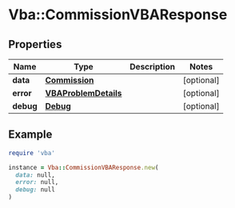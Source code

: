 # Vba::CommissionVBAResponse

## Properties

| Name | Type | Description | Notes |
| ---- | ---- | ----------- | ----- |
| **data** | [**Commission**](Commission.md) |  | [optional] |
| **error** | [**VBAProblemDetails**](VBAProblemDetails.md) |  | [optional] |
| **debug** | [**Debug**](Debug.md) |  | [optional] |

## Example

```ruby
require 'vba'

instance = Vba::CommissionVBAResponse.new(
  data: null,
  error: null,
  debug: null
)
```

